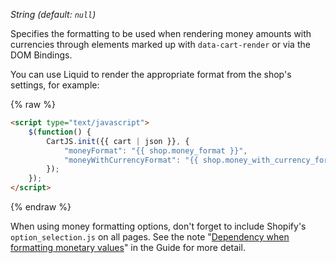 *String (default: `null`)*

Specifies the formatting to be used when rendering money amounts with currencies through elements marked up with `data-cart-render` or via the DOM Bindings.

You can use Liquid to render the appropriate format from the shop's settings, for example:

{% raw %}
```html
<script type="text/javascript">
    $(function() {
        CartJS.init({{ cart | json }}, {
            "moneyFormat": "{{ shop.money_format }}",
            "moneyWithCurrencyFormat": "{{ shop.money_with_currency_format }}"
        });
    });
</script>
```
{% endraw %}

When using money formatting options, don't forget to include Shopify's `option_selection.js` on all pages.
See the note "[Dependency when formatting monetary values][]" in the Guide for more detail.

[Dependency when formatting monetary values]: http://cartjs.org/pages/guide#getting-started-setup
